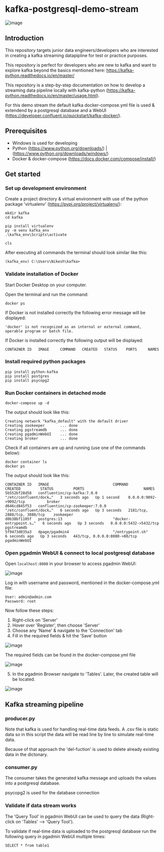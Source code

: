 # kafka-postgresql-demo-stream
![image](https://user-images.githubusercontent.com/77932366/183484548-b7c05257-b846-4fd7-8933-5b30dc8e80be.png)

## Introduction
This repository targets junior data engineers/developers who are interested in creating a kafka streaming datapipline for test or practice purposes.

This repository is perfect for developers who are new to kafka and want to explore kafka beyond the basics mentioned here: https://kafka-python.readthedocs.io/en/master/

This repository is a step-by-step documentation on how to develop a streaming data pipeline locally with kafka-python (https://kafka-python.readthedocs.io/en/master/usage.html).

For this demo stream the default kafka docker-compose.yml file is used & extendend by a postgresql database and a WebUI (https://developer.confluent.io/quickstart/kafka-docker/).

## Prerequisites
- Windows is used for developing
- Python (https://www.python.org/downloads/) | (https://www.python.org/downloads/windows/)
- Docker & docker-compose (https://docs.docker.com/compose/install/)

## Get started
### Set up development environment
Create a project directory & virtual environment with use of the python package 'virtualenv' (https://pypi.org/project/virtualenv/):
```
mkdir kafka
cd kafka

pip install virtualenv
py -m venv kafka_env
.\kafka_env\Scripts\activate

cls
```
After executing all commands the terminal should look similar like this:
```
(kafka_env) C:\Users\Nikesh\kafka>
```

### Validate installation of Docker
Start Docker Desktop on your computer.

Open the terminal and run the command:
```
docker ps
```
If Docker is not installed correctly the following error message will be displayed:
```
'docker' is not recognized as an internal or external command, operable program or batch file.
```
If Docker is installed correctly the following output will be displayed:
```
CONTAINER ID   IMAGE     COMMAND   CREATED   STATUS    PORTS     NAMES

```

### Install required python packages
```
pip install python-kafka
pip install postgres
pip install psycopg2
```
### Run Docker containers in detached mode
```
docker-compose up -d
```
The output should look like this:
```
Creating network "kafka_default" with the default driver
Creating zookeeper       ... done
Creating pgstreamdb      ... done
Creating pgadminWebUI    ... done
Creating broker          ... done
```
Check if all containers are up and running (use one of the commands below):
```
docker container ls
docker ps
```
The output should look like this:
```
CONTAINER ID   IMAGE                             COMMAND                  CREATED         STATUS         PORTS                           NAMES
5b552bf28d58   confluentinc/cp-kafka:7.0.0       "/etc/confluent/dock…"   3 seconds ago   Up 1 second    0.0.0.0:9092->9092/tcp          broker
d646cd845f53   confluentinc/cp-zookeeper:7.0.0   "/etc/confluent/dock…"   6 seconds ago   Up 3 seconds   2181/tcp, 2888/tcp, 3888/tcp    zookeeper
d0b38bf1105f   postgres:13                       "docker-entrypoint.s…"   6 seconds ago   Up 3 seconds   0.0.0.0:5432->5432/tcp          pgstreamdb
5f9473d035a3   dpage/pgadmin4                    "/entrypoint.sh"         6 seconds ago   Up 3 seconds   443/tcp, 0.0.0.0:8080->80/tcp   pgadminWebUI
```
### Open pgadmin WebUI & connect to local postgresql database
Open `localhost:8080` in your browser to access pgadmin WebUI:

![image](https://user-images.githubusercontent.com/77932366/183634105-b86d0ebf-5356-402c-b687-0672e7e964c0.png)

Log in with username and password, mentioned in the docker-compose.yml file:
```
User: admin@admin.com
Password: root
```
Now follow these steps:
1. Right-click on 'Server'
2. Hover over 'Register', then choose 'Server'
3. Choose any 'Name' & navigate to the 'Connection' tab
4. Fill in the required fields & hit the 'Save' button

![image](https://user-images.githubusercontent.com/77932366/183637136-17a4d70c-234b-493a-a742-62dff3510aa0.png)

The required fields can be found in the docker-compose.yml file

![image](https://user-images.githubusercontent.com/77932366/183638052-7ad07b5b-ba47-4f88-a954-047c793f4e17.png)

5. In the pgadmin Browser navigate to 'Tables'. Later, the created table will be located.

![image](https://user-images.githubusercontent.com/77932366/183638965-b49fa941-a82b-45d3-b472-3b44ecaa3832.png)

## Kafka streaming pipeline
### producer.py
Note that kafka is used for handling real-time data feeds. A .csv file is static data so in this script the data will be read line by line to simulate real-time data.

Because of that approach the 'del-fuction' is used to delete already existing data in the dictonary.

### consumer.py
The consumer takes the generated kafka message and uploads the values into a postgresql database.

psycopg2 is used for the database connection

### Validate if data stream works
The 'Query Tool' in pgadmin WebUI can be used to query the data (Right-click on 'Tables' --> 'Query Tool').

To validate if real-time data is uploaded to the postgresql database run the following query in pgadmin WebUI multiple times:
```
SELECT * from table1
```

